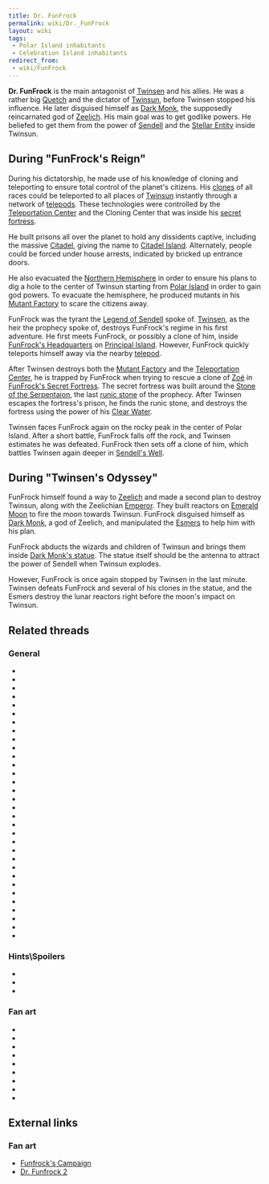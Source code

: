 ```yaml
---
title: Dr. FunFrock
permalink: wiki/Dr._FunFrock
layout: wiki
tags:
 - Polar Island inhabitants
 - Celebration Island inhabitants
redirect_from:
 - wiki/FunFrock
---
```


**Dr. FunFrock** is the main antagonist of [Twinsen](Twinsen "wikilink")
and his allies. He was a rather big [Quetch](Quetch "wikilink") and the
dictator of [Twinsun](Twinsun "wikilink"), before Twinsen stopped his
influence. He later disguised himself as [Dark
Monk](Dark_Monk "wikilink"), the supposedly reincarnated god of
[Zeelich](Zeelich "wikilink"). His main goal was to get godlike powers.
He beliefed to get them from the power of [Sendell](Sendell "wikilink")
and the [Stellar Entity](Stellar_Entity "wikilink") inside Twinsun.

## During "FunFrock's Reign"

During his dictatorship, he made use of his knowledge of cloning and
teleporting to ensure total control of the planet's citizens. His
[clones](clones "wikilink") of all races could be teleported to all
places of [Twinsun](Twinsun "wikilink") instantly through a network of
[telepods](telepod "wikilink"). These technologies were controlled by
the [Teleportation Center](Teleportation_Center "wikilink") and the
Cloning Center that was inside his [secret
fortress](FunFrock's_Secret_Fortress "wikilink").

He built prisons all over the planet to hold any dissidents captive,
including the massive [Citadel](Citadel "wikilink"), giving the name to
[Citadel Island](Citadel_Island "wikilink"). Alternately, people could
be forced under house arrests, indicated by bricked up entrance doors.

He also evacuated the [Northern
Hemisphere](Northern_Hemisphere "wikilink") in order to ensure his plans
to dig a hole to the center of Twinsun starting from [Polar
Island](Polar_Island "wikilink") in order to gain god powers. To
evacuate the hemisphere, he produced mutants in his [Mutant
Factory](Mutant_Factory "wikilink") to scare the citizens away.

FunFrock was the tyrant the [Legend of
Sendell](Legend_of_Sendell "wikilink") spoke of.
[Twinsen](Twinsen "wikilink"), as the heir the prophecy spoke of,
destroys FunFrock's regime in his first adventure. He first meets
FunFrock, or possibly a clone of him, inside [FunFrock's
Headquarters](FunFrock's_Headquarters "wikilink") on [Principal
Island](Principal_Island "wikilink"). However, FunFrock quickly
teleports himself away via the nearby [telepod](telepod "wikilink").

After Twinsen destroys both the [Mutant
Factory](Mutant_Factory "wikilink") and the [Teleportation
Center](Teleportation_Center "wikilink"), he is trapped by FunFrock when
trying to rescue a clone of [Zoé](Zoé "wikilink") in [FunFrock's Secret
Fortress](FunFrock's_Secret_Fortress "wikilink"). The secret fortress
was built around the [Stone of the
Serpentaion](Stone_of_the_Serpentaion "wikilink"), the last [runic
stone](runic_stone "wikilink") of the prophecy. After Twinsen escapes
the fortress's prison, he finds the runic stone, and destroys the
fortress using the power of his [Clear
Water](Flask_of_Clear_Water "wikilink").

Twinsen faces FunFrock again on the rocky peak in the center of Polar
Island. After a short battle, FunFrock falls off the rock, and Twinsen
estimates he was defeated. FunFrock then sets off a clone of him, which
battles Twinsen again deeper in [Sendell's
Well](Sendell's_Well "wikilink").

## During "Twinsen's Odyssey"

FunFrock himself found a way to [Zeelich](Zeelich "wikilink") and made a
second plan to destroy Twinsun, along with the Zeelichian
[Emperor](Emperor "wikilink"). They built reactors on [Emerald
Moon](Emerald_Moon "wikilink") to fire the moon towards Twinsun.
FunFrock disguised himself as [Dark Monk](Dark_Monk "wikilink"), a god
of Zeelich, and manipulated the [Esmers](Esmer "wikilink") to help him
with his plan.

FunFrock abducts the wizards and children of Twinsun and brings them
inside [Dark Monk's statue](Dark_Monk's_statue "wikilink"). The statue
itself should be the antenna to attract the power of Sendell when
Twinsun explodes.

However, FunFrock is once again stopped by Twinsen in the last minute.
Twinsen defeats FunFrock and several of his clones in the statue, and
the Esmers destroy the lunar reactors right before the moon's impact on
Twinsun.

## Related threads

### General

- 

- 

- 

- 

- 

- 

- 

- 

- 

- 

- 

- 

- 

- 

- 

- 

- 

- 

- 

- 

- 

- 

- 

- 

- 

- 

- 

- 

- 

- 

- 

- 

### Hints\Spoilers

- 

- 

- 

### Fan art

- 

- 

- 

- 

- 

- 

- 

- 

- 

## External links

### Fan art

- [Funfrock's
  Campaign](http://www.deviantart.com/deviation/35013177/?qo=15&q=by%3Asepulchrave&qh=sort%3Atime+-in%3Ascraps)
- [Dr. Funfrock 2](http://www.deviantart.com/view/16705460/)
